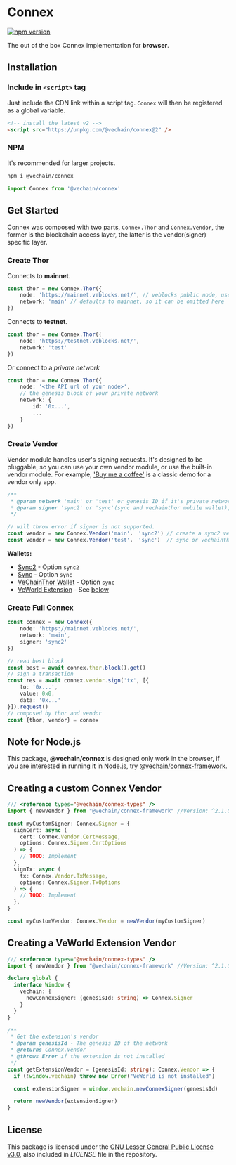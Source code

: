 # Connex

[![npm version](https://badge.fury.io/js/%40vechain%2Fconnex.svg)](https://badge.fury.io/js/%40vechain%2Fconnex)

The out of the box Connex implementation for **browser**.

## Installation

### Include in `<script>` tag

Just include the CDN link within a script tag. `Connex` will then be registered as a global variable.

```html
<!-- install the latest v2 -->
<script src="https://unpkg.com/@vechain/connex@2" />
```

### NPM

It's recommended for larger projects.

```sh
npm i @vechain/connex
```

```ts
import Connex from '@vechain/connex'
```

## Get Started

Connex was composed with two parts, `Connex.Thor` and `Connex.Vendor`, the former is the blockchain access layer, the latter is the vendor(signer) specific layer.

### Create Thor 

Connects to **mainnet**.

``` ts
const thor = new Connex.Thor({
    node: 'https://mainnet.veblocks.net/', // veblocks public node, use your own if needed
    network: 'main' // defaults to mainnet, so it can be omitted here
})
```

Connects to **testnet**.

``` ts
const thor = new Connex.Thor({
    node: 'https://testnet.veblocks.net/',
    network: 'test'
})
```

Or connect to a *private network*

```ts
const thor = new Connex.Thor({
    node: '<the API url of your node>',
    // the genesis block of your private network
    network: {
        id: '0x...',
        ...
    }
})
```

### Create Vendor

Vendor module handles user's signing requests. It's designed to be pluggable, so you can use your own vendor module, or use the built-in vendor module. For example, ['Buy me a coffee'](https://codepen.io/qianbin/pen/YzGBeOB) is a classic demo for a vendor only app.

```ts
/**
 * @param network 'main' or 'test' or genesis ID if it's private network
 * @param signer 'sync2' or 'sync'(sync and vechainthor mobile wallet), 'sync2' will be used if omitted
 */

// will throw error if signer is not supported.
const vendor = new Connex.Vendor('main'， 'sync2') // create a sync2 vendor for mainnet
const vendor = new Connex.Vendor('test'， 'sync')  // sync or vechainthor mobile wallet
```

**Wallets:**

- [Sync2](https://sync.vecha.in/) - Option `sync2`
- [Sync](https://env.vechain.org/#sync) - Option `sync`
- [VeChainThor Wallet](https://env.vechain.org/#thor-wallet) - Option `sync`
- [VeWorld Extension](https://www.veworld.com/) - See [below](#creating-a-veworld-extension-vendor)

### Create Full Connex

```ts
const connex = new Connex({
    node: 'https://mainnet.veblocks.net/',
    network: 'main',
    signer: 'sync2'
})

// read best block
const best = await connex.thor.block().get()
// sign a transaction
const res = await connex.vendor.sign('tx', [{
    to: '0x...',
    value: 0x0,
    data: '0x...'
}]).request()
// composed by thor and vendor
const {thor, vendor} = connex
```

## Note for Node.js

This package, **@vechain/connex** is designed only work in the browser, if you are interested in running it in Node.js, try [@vechain/connex-framework](https://github.com/vechain/connex/tree/master/packages/framework).

## Creating a custom Connex Vendor

```typescript
/// <reference types="@vechain/connex-types" />
import { newVendor } from "@vechain/connex-framework" //Version: ^2.1.0

const myCustomSigner: Connex.Signer = {
  signCert: async (
    cert: Connex.Vendor.CertMessage,
    options: Connex.Signer.CertOptions
  ) => {
    // TODO: Implement
  },
  signTx: async (
    tx: Connex.Vendor.TxMessage,
    options: Connex.Signer.TxOptions
  ) => {
    // TODO: Implement
  },
}

const myCustomVendor: Connex.Vendor = newVendor(myCustomSigner)
```

## Creating a VeWorld Extension Vendor

```typescript
/// <reference types="@vechain/connex-types" />
import { newVendor } from "@vechain/connex-framework" //Version: ^2.1.0

declare global {
  interface Window {
    vechain: {
      newConnexSigner: (genesisId: string) => Connex.Signer
    }
  }
}

/**
 * Get the extension's vendor
 * @param genesisId - The genesis ID of the network
 * @returns Connex.Vendor
 * @throws Error if the extension is not installed
 */
const getExtensionVendor = (genesisId: string): Connex.Vendor => {
  if (!window.vechain) throw new Error("VeWorld is not installed")

  const extensionSigner = window.vechain.newConnexSigner(genesisId)

  return newVendor(extensionSigner)
}
```

## License

This package is licensed under the
[GNU Lesser General Public License v3.0](https://www.gnu.org/licenses/lgpl-3.0.html), also included in *LICENSE* file in the repository.
